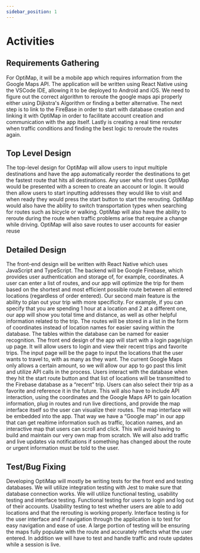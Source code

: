 ```yaml
---
sidebar_position: 1
---
```


# Activities

## Requirements Gathering
For OptiMap, it will be a mobile app which requires information from the Google Maps 
API. The application will be written using React Native using the VSCode IDE, allowing 
it to be deployed to Android and iOS. We need to figure out the correct algorithm to 
reroute the google maps api properly either using Dijkstra's Algorithm or finding a better 
alternative. The next step is to link to the FireBase in order to start with database 
creation and linking it with OptiMap in order to facilitate account creation and 
communication with the app itself. Lastly is creating a real time rerouter when traffic 
conditions and finding the best logic to reroute the routes again.

## Top Level Design
The top-level design for OptiMap will allow users to input multiple destinations and have 
the app automatically reorder the destinations to get the fastest route that hits all 
destinations. Any user who first uses OptiMap would be presented with a screen to 
create an account or login. It would then allow users to start inputting addresses they 
would like to visit and when ready they would press the start button to start the 
rerouting. OptiMap would also have the ability to switch transportation types when 
searching for routes such as bicycle or walking. OptiMap will also have the ability to 
reroute during the route when traffic problems arise that require a change while driving. 
OptiMap will also save routes to user accounts for easier reuse

## Detailed Design
The front-end design will be written with React Native which uses JavaScript and 
TypeScript. The backend will be Google Firebase, which provides user authentication 
and storage of, for example, coordinates. A user can enter a list of routes, and our app 
will optimize the trip for them based on the shortest and most efficient possible route 
between all entered locations (regardless of order entered). Our second main feature is 
the ability to plan out your trip with more specificity. For example, if you can specify that 
you are spending 1 hour at a location and 2 at a different one, our app will show you 
total time and distance, as well as other helpful information related to the trip. The 
routes will be stored in a list in the form of coordinates instead of location names for 
easier saving within the database. The tables within the database can be named for 
easier recognition. The front end design of the app will start with a login page/sign up
page. It will allow users to login and view their recent trips and favorite trips. The input 
page will be the page to input the locations that the user wants to travel to, with as many 
as they want. The current Google Maps only allows a certain amount, so we will allow 
our app to go past this limit and utilize API calls in the process. Users interact with the 
database when they hit the start route button and that list of locations will be transmitted 
to the Firebase database as a “recent” trip. Users can also select their trip as a favorite 
and reference it in the future. This will also have to include API interaction, using the 
coordinates and the Google Maps API to gain location information, plug in routes and 
run live directions, and provide the map interface itself so the user can visualize their 
routes. The map interface will be embedded into the app. That way we have a “Google 
map” in our app that can get realtime information such as traffic, location names, and an 
interactive map that users can scroll and click. This will avoid having to build and 
maintain our very own map from scratch. We will also add traffic and live updates via 
notifications if something has changed about the route or urgent information must be 
told to the user.

## Test/Bug Fixing
Developing OptiMap will mostly be writing tests for the front end and testing databases. 
We will utilize integration testing with Jest to make sure that database connection 
works. We will utilize functional testing, usability testing and interface testing. Functional 
testing for users to login and log out of their accounts. Usability testing to test whether 
users are able to add locations and that the rerouting is working properly. Interface 
testing is for the user interface and if navigation through the application is to test for 
easy navigation and ease of use. A large portion of testing will be ensuring the maps 
fully populate with the route and accurately reflects what the user entered. In addition 
we will have to test and handle traffic and route updates while a session is live.
